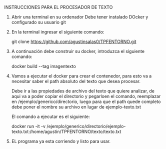INSTRUCCIONES PARA EL PROCESADOR DE TEXTO


1) Abrir una terminal en su ordenador
	Debe tener instalado DOcker y configurado su usuario git

2) En la terminal ingresar el siguiente comando:
	
	git clone https://github.com/agustinsalas0/TPFENTORNO.git
	
3) A continuación debe construir su docker, introduzca el siguiente comando:	

	docker build --tag imagentexto

4) Vamos a ejecutar el docker para crear el contenedor, para esto va a necesitar saber el path absoluto del texto que desea procesar. 
  
   Debe ir a las propiedades de archivo del texto que quiere analizar, de aqui va a poder copiar el directorio y pegarloen el comando, 
   reemplazar en /ejemplo/generico/directorio, luego para que el path quede completo debe poner el nombre su archivo en lugar de ejemplo-texto.txt

   El comando a ejecutar es el siguiente:
		
	docker run -it -v /ejemplo/generico/directorio/ejemplo-texto.txt:/home/agustin/TPFENTORNO/texto/texto.txt

5) EL programa ya esta corriendo y listo para usar.

